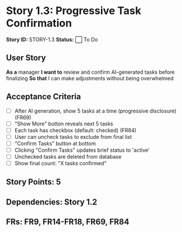 # Story 1.3: Progressive Task Confirmation

**Story ID:** STORY-1.3
**Status:** ⬜ To Do

## User Story
**As a** manager
**I want to** review and confirm AI-generated tasks before finalizing
**So that** I can make adjustments without being overwhelmed

## Acceptance Criteria
- [ ] After AI generation, show 5 tasks at a time (progressive disclosure) (FR69)
- [ ] "Show More" button reveals next 5 tasks
- [ ] Each task has checkbox (default: checked) (FR84)
- [ ] User can uncheck tasks to exclude from final list
- [ ] "Confirm Tasks" button at bottom
- [ ] Clicking "Confirm Tasks" updates brief status to 'active'
- [ ] Unchecked tasks are deleted from database
- [ ] Show final count: "X tasks confirmed"

## Story Points: 5
## Dependencies: Story 1.2
## FRs: FR9, FR14-FR18, FR69, FR84
